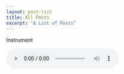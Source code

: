 ```yaml
---
layout: post-list
title: All Posts
excerpt: "A List of Posts"
---
```

<html>
<p>Instrument</p>
<audio controls="controls">
<source src="Sad Piano Love Song Instrumental Music - 'First Love' 2015.mp3" type="audio/mpeg"/>
</audio>
</html>
